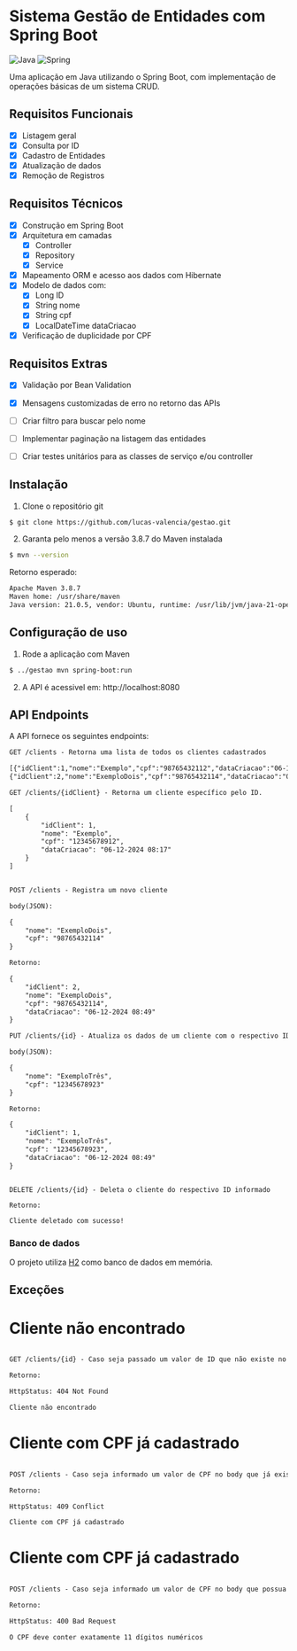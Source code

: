 # Sistema Gestão de Entidades com Spring Boot


<p align="center">

![Java](https://img.shields.io/badge/java-%23ED8B00.svg?style=for-the-badge&logo=openjdk&logoColor=white)
![Spring](https://img.shields.io/badge/spring-%236DB33F.svg?style=for-the-badge&logo=spring&logoColor=white)

</p>
Uma aplicação em Java utilizando o Spring Boot, com implementação de operações básicas de um sistema CRUD.

## Requisitos Funcionais

- [x] Listagem geral
- [x] Consulta por ID
- [x] Cadastro de Entidades
- [x] Atualização de dados
- [x] Remoção de Registros

## Requisitos Técnicos

- [x] Construção em Spring Boot
- [x] Arquitetura em camadas
    - [x] Controller
    - [x] Repository
    - [x] Service
- [x] Mapeamento ORM e acesso aos dados com Hibernate
- [x] Modelo de dados com:
    - [x] Long ID
    - [x] String nome
    - [x] String cpf
    - [x] LocalDateTime dataCriacao
- [x] Verificação de duplicidade por CPF

## Requisitos Extras
- [x] Validação por Bean Validation
- [x] Mensagens customizadas de erro no retorno das APIs
- [ ] Criar filtro para buscar pelo nome
- [ ] Implementar paginação na listagem das entidades
- [ ] Criar testes unitários para as classes de serviço e/ou controller



## Instalação

1. Clone o repositório git

```bash
$ git clone https://github.com/lucas-valencia/gestao.git
```

2. Garanta pelo menos a versão 3.8.7 do Maven instalada
```bash
$ mvn --version
```

Retorno esperado:

```markdown
Apache Maven 3.8.7
Maven home: /usr/share/maven
Java version: 21.0.5, vendor: Ubuntu, runtime: /usr/lib/jvm/java-21-openjdk-amd64
```


## Configuração de uso

1. Rode a aplicação com Maven

```bash
$ ../gestao mvn spring-boot:run
```

2. A API é acessivel em: http://localhost:8080

## API Endpoints

A API fornece os seguintes endpoints:

```markdown
GET /clients - Retorna uma lista de todos os clientes cadastrados

[{"idClient":1,"nome":"Exemplo","cpf":"98765432112","dataCriacao":"06-12-2024 08:49"},
{"idClient":2,"nome":"ExemploDois","cpf":"98765432114","dataCriacao":"06-12-2024 08:49"}]

```

```markdown
GET /clients/{idClient} - Retorna um cliente específico pelo ID.

[
    {
        "idClient": 1,
        "nome": "Exemplo",
        "cpf": "12345678912",
        "dataCriacao": "06-12-2024 08:17"
    }
]

```

```markdown

POST /clients - Registra um novo cliente

body(JSON):

{
    "nome": "ExemploDois",
    "cpf": "98765432114"
}

Retorno:

{
    "idClient": 2,
    "nome": "ExemploDois",
    "cpf": "98765432114",
    "dataCriacao": "06-12-2024 08:49"
}

```

```markdown
PUT /clients/{id} - Atualiza os dados de um cliente com o respectivo ID

body(JSON):

{
    "nome": "ExemploTrês",
    "cpf": "12345678923"
}

Retorno:

{
    "idClient": 1,
    "nome": "ExemploTrês",
    "cpf": "12345678923",
    "dataCriacao": "06-12-2024 08:49"
}

```
```markdonw

DELETE /clients/{id} - Deleta o cliente do respectivo ID informado

Retorno:

Cliente deletado com sucesso!

```

### Banco de dados

O projeto utiliza [H2](https://h2database.com/html/main.html) como banco de dados em memória.

## Exceções

# Cliente não encontrado

```markdown

GET /clients/{id} - Caso seja passado um valor de ID que não existe no banco de dados

Retorno:

HttpStatus: 404 Not Found

Cliente não encontrado

```

# Cliente com CPF já cadastrado

```markdown

POST /clients - Caso seja informado um valor de CPF no body que já exista no banco de dados

Retorno:

HttpStatus: 409 Conflict

Cliente com CPF já cadastrado

```

# Cliente com CPF já cadastrado

```markdown

POST /clients - Caso seja informado um valor de CPF no body que possua um valor diferente de 11 dígitos numéricos

Retorno:

HttpStatus: 400 Bad Request

O CPF deve conter exatamente 11 dígitos numéricos

```